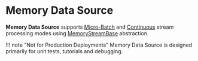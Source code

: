 # Memory Data Source

**Memory Data Source** supports [Micro-Batch](../../micro-batch-execution/index.md) and [Continuous](../../continuous-execution/index.md) stream processing modes using [MemoryStreamBase](MemoryStreamBase.md) abstraction.

!!! note "Not for Production Deployments"
    Memory Data Source is designed primarily for unit tests, tutorials and debugging.

<!---
## Review Me

[cols="30,35,35",options="header",width="100%"]
|===
| Stream Processing
| Source
| Sink

| [Micro-Batch](../../micro-batch-execution/index.md)
| [MemoryStream](MemoryStream.md)
| [MemorySink](MemorySink.md)

| [Continuous](../../continuous-execution/index.md)
| [ContinuousMemoryStream](ContinuousMemoryStream.md)
| [MemorySink](MemorySink.md)

|===

=== [[memory-sink]] Memory Sink

Memory sink requires that a streaming query has a name (defined using [DataStreamWriter.queryName](../../DataStreamWriter.md#queryName) or `queryName` option).

Memory sink may optionally define checkpoint location using `checkpointLocation` option that is used to recover from for [Complete](../../OutputMode.md#Complete) output mode only.

### Memory Sink and CreateViewCommand

When a streaming query with `memory` sink is [started](../../DataStreamWriter.md#start), [DataStreamWriter](../../DataStreamWriter.md) uses `Dataset.createOrReplaceTempView` operator to create or replace a local temporary view with the name of the query (which is required).

![Memory Sink and CreateViewCommand](../../images/memory-sink-webui-createviewcommand.png)

## Examples

.Memory Source in Micro-Batch Stream Processing
[source, scala]
----
val spark: SparkSession = ???

implicit val ctx = spark.sqlContext

import org.apache.spark.sql.execution.streaming.MemoryStream
// It uses two implicits: Encoder[Int] and SQLContext
val intsIn = MemoryStream[Int]

val ints = intsIn.toDF
  .withColumn("t", current_timestamp())
  .withWatermark("t", "5 minutes")
  .groupBy(window($"t", "5 minutes") as "window")
  .agg(count("*") as "total")

import org.apache.spark.sql.streaming.{OutputMode, Trigger}
import scala.concurrent.duration._
val totalsOver5mins = ints.
  writeStream.
  format("memory").
  queryName("totalsOver5mins").
  outputMode(OutputMode.Append).
  trigger(Trigger.ProcessingTime(10.seconds)).
  start

val zeroOffset = intsIn.addData(0, 1, 2)
totalsOver5mins.processAllAvailable()
spark.table("totalsOver5mins").show

scala> intsOut.show
+-----+
|value|
+-----+
|    0|
|    1|
|    2|
+-----+

memoryQuery.stop()
----

.Memory Sink in Micro-Batch Stream Processing
[source, scala]
----
val queryName = "memoryDemo"
val sq = spark
  .readStream
  .format("rate")
  .load
  .writeStream
  .format("memory")
  .queryName(queryName)
  .start

// The name of the streaming query is an in-memory table
val showAll = sql(s"select * from $queryName")
scala> showAll.show(truncate = false)
+-----------------------+-----+
|timestamp              |value|
+-----------------------+-----+
|2019-10-10 15:19:16.431|42   |
|2019-10-10 15:19:17.431|43   |
+-----------------------+-----+

import org.apache.spark.sql.streaming.StreamingQuery
assert(sq.isInstanceOf[StreamingQuery])

import org.apache.spark.sql.execution.streaming.StreamingQueryWrapper
val se = sq.asInstanceOf[StreamingQueryWrapper].streamingQuery

import org.apache.spark.sql.execution.streaming.MemorySink
val sink = se.sink.asInstanceOf[MemorySink]

assert(sink.toString == "MemorySink")

sink.clear()
----
-->
